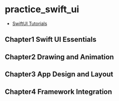 # practice_swift_ui

- [SwiftUI Tutorials](https://developer.apple.com/tutorials/swiftui/)

## Chapter1 Swift UI Essentials

## Chapter2 Drawing and Animation

## Chapter3 App Design and Layout


## Chapter4 Framework Integration
